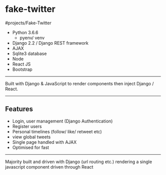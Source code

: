 # fake-twitter
#projects/Fake-Twitter

* Python 3.6.6
	* pyenv/ venv
* Django 2.2 / Django REST framework
* AJAX
* Sqlite3 database
* Node
* React JS
* Bootstrap
- - - -
Built with Django & JavaScript to render components then inject Django / React.
- - - -
## Features
* Login, user management (Django Authentication)
* Register users
* Personal timelines (follow/ like/ retweet etc)
* view global tweets
* Single page handled with AJAX
* Optimised for fast
- - - -
Majority built and driven with Django (url routing etc.) rendering a single javascript component driven through React